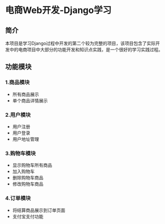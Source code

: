 # 电商Web开发-Django学习
## 简介
本项目是学习Django过程中开发的第二个较为完整的项目，该项目包含了实际开发中的电商项目中大部分的功能开发和知识点实践，是一个很好的学习实践过程。
## 功能模块
### 1.商品模块
* 所有商品展示
* 单个商品详情展示
### 2.用户模块
* 用户注册
* 用户登录
* 用户地址管理
### 3.购物车模块
* 显示购物车所有商品
* 加入购物车
* 删除购物车商品
* 修改购物车商品
### 4.订单模块
* 将结算商品展示到订单页面
* 支付宝支付功能
